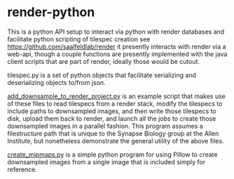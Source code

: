 # render-python

This is a python API setup to interact via python with render databases and facilitate python scripting of tilespec creation
see
https://github.com/saalfeldlab/render
it presently interacts with render via a web-api, though a couple functions are presently implemented with the java client scripts that are part of render, ideally those would be cutout.

tilespec.py is a set of python objects that facilitate serializing and deserializing objects to/from json.

[add_downsample_to_render_project.py](docs/examples/add_downsample_to_render_project.py) is an example script that makes use of these files to read tilespecs from a render stack,
modify the tilespecs to include paths to downsampled images, and then write those tilespecs to disk, upload them back to render, and launch all the jobs to create those downsampled images in a parallel fashion.  This program assumes a filestructure path that is unique to the Synapse Biology group at the Allen Institute, but nonetheless demonstrate the general utility of the above files.

[create_mipmaps.py](docs/examples/create_mipmaps.py) is a simple python program for using Pillow to create downsampled images from a single image that is included simply for reference.

